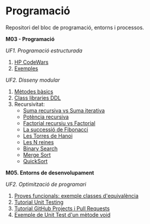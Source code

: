 # Programació
Repositori del bloc de programació, entorns i processos.

**M03 - Programació**

*UF1. Programació estructurada*
1. [HP CodeWars](https://github.com/RaquelAlamanITB/bloc-programacio/tree/main/m03programacio/HP%20CodeWars)
2. [Exemples](https://github.com/RaquelAlamanITB/bloc-programacio/tree/main/m03programacio/uf1)

*UF2. Disseny modular*
1. [Mètodes bàsics](https://github.com/RaquelAlamanITB/bloc-programacio/tree/main/m03programacio/uf2)
2. [Class libraries DDL](https://github.com/RaquelAlamanITB/bloc-programacio/tree/main/m03programacio/uf2/UtilsLibrary)
3. Recursivitat:
   - [Suma recursiva vs Suma iterativa](https://github.com/RaquelAlamanITB/bloc-programacio/blob/main/m03programacio/uf2/Recursivitat/SumaRecIt.cs)
   - [Potència recursiva](https://github.com/RaquelAlamanITB/bloc-programacio/blob/main/m03programacio/uf2/Recursivitat/PotenciaRec.cs)
   - [Factorial recursiu vs Factorial](https://github.com/RaquelAlamanITB/bloc-programacio/blob/main/m03programacio/uf2/Recursivitat/FactorialRecIt.cs)
   - [La successió de Fibonacci](https://github.com/RaquelAlamanITB/bloc-programacio/blob/main/m03programacio/uf2/Recursivitat/FibonacciSeries.cs)
   - [Les Torres de Hanoi](https://github.com/RaquelAlamanITB/bloc-programacio/blob/main/m03programacio/uf2/Recursivitat/HanoiTowers.cs)
   - [Les N reines](https://github.com/RaquelAlamanITB/bloc-programacio/blob/main/m03programacio/uf2/Recursivitat/NQueens.cs)
   - [Binary Search](https://github.com/RaquelAlamanITB/bloc-programacio/blob/main/m03programacio/uf2/Recursivitat/BinarySearch.cs)
   - [Merge Sort](https://github.com/RaquelAlamanITB/bloc-programacio/blob/main/m03programacio/uf2/Recursivitat/MergeSort.cs)
   - [QuickSort](https://github.com/RaquelAlamanITB/bloc-programacio/blob/main/m03programacio/uf2/Recursivitat/QuickSort.cs)

**M05. Entorns de desenvolupament**

*UF2. Optimització de programari*
1. [Proves funcionals: exemple classes d'equivalència](https://github.com/RaquelAlamanITB/bloc-programacio/blob/main/m05entorns/uf2/classes_equivalencia.md)
2. [Tutorial Unit Testing](https://github.com/RaquelAlamanITB/bloc-programacio/blob/master/m05entorns/uf2/AC1_MSTest/README.md)
3. [Tutorial GitHub Projects i Pull Requests](https://github.com/RaquelAlamanITB/bloc-programacio/blob/master/m05entorns/uf2/github_projects_pr.md)
4. [Exemple de Unit Test d'un mètode void](https://github.com/RaquelAlamanITB/bloc-programacio/tree/main/m05entorns/uf2/Void_Method_Test)

